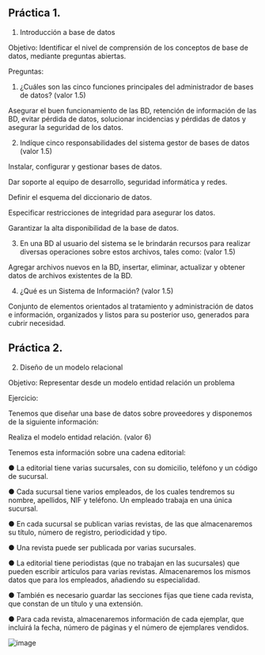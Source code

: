 ## Práctica 1.

1. Introducción a base de datos

Objetivo: Identificar el nivel de comprensión de los conceptos de base de datos,
mediante preguntas abiertas.
 
Preguntas:

1. ¿Cuáles son las cinco funciones principales del administrador de bases de datos?
(valor 1.5)

Asegurar el buen funcionamiento de las BD,
retención de información de las BD,
evitar pérdida de datos,
solucionar incidencias y pérdidas de datos y
asegurar la seguridad de los datos.

2. Indíque cinco responsabilidades del sistema gestor de bases de datos (valor 1.5)

Instalar, configurar y gestionar bases de datos.

Dar soporte al equipo de desarrollo, seguridad informática y redes.

Definir el esquema del diccionario de datos.

Especificar restricciones de integridad para asegurar los datos.

Garantizar la alta disponibilidad de la base de datos.

3. En una BD al usuario del sistema se le brindarán recursos para realizar diversas
operaciones sobre estos archivos, tales como: (valor 1.5)

Agregar archivos nuevos en la BD, insertar, eliminar, actualizar y obtener datos de archivos existentes de la BD.

4. ¿Qué es un Sistema de Información? (valor 1.5)

Conjunto de elementos orientados al tratamiento y administración de datos e información, organizados y listos para su posterior uso, generados para cubrir necesidad.

## Práctica 2.

2. Diseño de un modelo relacional

Objetivo: Representar desde un modelo entidad relación un problema


Ejercicio:

Tenemos que diseñar una base de datos sobre proveedores y disponemos de la siguiente
información:

Realiza el modelo entidad relación. (valor 6)

Tenemos esta información sobre una cadena editorial:

● La editorial tiene varias sucursales, con su domicilio, teléfono y un código de
sucursal.

● Cada sucursal tiene varios empleados, de los cuales tendremos su nombre,
apellidos, NIF y teléfono. Un empleado trabaja en una única sucursal.

● En cada sucursal se publican varias revistas, de las que almacenaremos su título,
número de registro, periodicidad y tipo.

● Una revista puede ser publicada por varias sucursales.

● La editorial tiene periodistas (que no trabajan en las sucursales) que pueden
escribir artículos para varias revistas. Almacenaremos los mismos datos que para
los empleados, añadiendo su especialidad.

● También es necesario guardar las secciones fijas que tiene cada revista, que
constan de un título y una extensión.

● Para cada revista, almacenaremos información de cada ejemplar, que incluirá la
fecha, número de páginas y el número de ejemplares vendidos.


![image](https://user-images.githubusercontent.com/101481188/171577082-fd4486d1-e8ff-4fed-b9bc-72834c04fd90.png)
